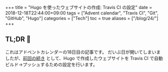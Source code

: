 +++
title = "Hugo を使ったウェブサイトの作成: Travis CI の設定"
date  = 2018-12-18T22:44:00+09:00
tags  = ["Advent calendar", "Travis CI", "Git", "GitHub", "Hugo"]
categories  = ["Tech"]
toc = true
aliases = ["/blog/24/"]
+++

## TL;DR :christmas_tree:

これはアドベントカレンダーの18日目の記事です。
だいぶ日が開いてしまいましたが、[前回の続き](/blog/16/) として、Hugo で作成したウェブサイトを Travis CI で自動ビルド→プッシュするための設定を行います。
